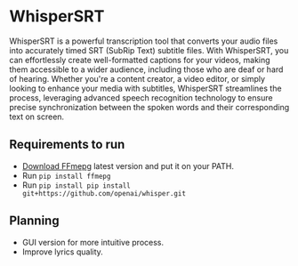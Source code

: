 # WhisperSRT

WhisperSRT is a powerful transcription tool that converts your audio files into accurately timed SRT (SubRip Text) subtitle files. With WhisperSRT, you can effortlessly create well-formatted captions for your videos, making them accessible to a wider audience, including those who are deaf or hard of hearing. Whether you're a content creator, a video editor, or simply looking to enhance your media with subtitles, WhisperSRT streamlines the process, leveraging advanced speech recognition technology to ensure precise synchronization between the spoken words and their corresponding text on screen.

## Requirements to run
- [Download FFmepg](https://ffmpeg.org/) latest version and put it on your PATH.
- Run `pip install ffmepg`
- Run `pip install pip install git+https://github.com/openai/whisper.git`

## Planning
- GUI version for more intuitive process.
- Improve lyrics quality.